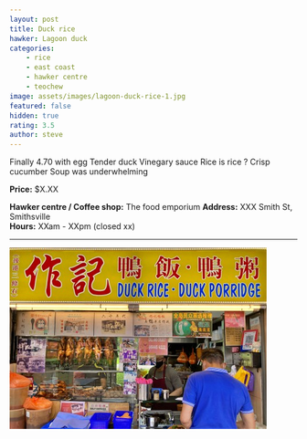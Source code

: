 ```yaml
---
layout: post
title: Duck rice
hawker: Lagoon duck
categories: 
    - rice
    - east coast
    - hawker centre
    - teochew
image: assets/images/lagoon-duck-rice-1.jpg
featured: false
hidden: true
rating: 3.5
author: steve
---
```


Finally
4.70 with egg
Tender duck 
Vinegary sauce 
Rice is rice ? 
Crisp cucumber 
Soup was underwhelming

**Price:** $X.XX  

**Hawker centre / Coffee shop:** The food emporium
**Address:** XXX Smith St, Smithsville  
**Hours:** XXam - XXpm (closed xx)  

***  

![Alt text](/assets/images/lagoon-duck-rice-2.jpg "description text")